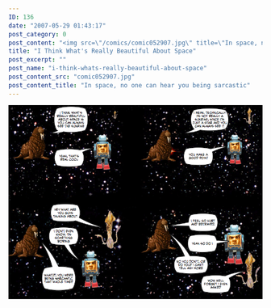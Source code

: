 ```yaml
---
ID: 136
date: "2007-05-29 01:43:17"
post_category: 0
post_content: "<img src=\"/comics/comic052907.jpg\" title=\"In space, no one can hear you being sarcastic\"/>"
title: "I Think What's Really Beautiful About Space"
post_excerpt: ""
post_name: "i-think-whats-really-beautiful-about-space"
post_content_src: "comic052907.jpg"
post_content_title: "In space, no one can hear you being sarcastic"
---
```



[![In space, no one can hear you being sarcastic](/comics-hi-res/comic052907.jpg)](/comics-hi-res/comic052907.jpg)
